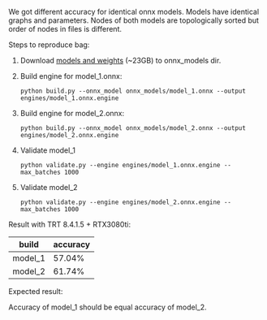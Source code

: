 We got different accuracy for identical onnx models. Models have identical graphs and parameters. 
Nodes of both models are topologically sorted but order of nodes in files is different.

Steps to reproduce bag:
1. Download [models and weights](https://as5304t-4989.ezconnect.to/portal/apis/fileExplorer/share_link.cgi?link=-XWUDZrJG6F1wvmnaZ8rcQ) (~23GB) to onnx_models dir.
2. Build engine for model_1.onnx:

    `python build.py --onnx_model onnx_models/model_1.onnx --output engines/model_1.onnx.engine`
3. Build engine for model_2.onnx:

    `python build.py --onnx_model onnx_models/model_2.onnx --output engines/model_2.onnx.engine`
4. Validate model_1

    `python validate.py --engine engines/model_1.onnx.engine --max_batches 1000`
5. Validate model_2

    `python validate.py --engine engines/model_2.onnx.engine --max_batches 1000`


Result with TRT 8.4.1.5 + RTX3080ti:

| build   | accuracy |
|---------|----------|
| model_1 | 57.04%   |
| model_2 | 61.74%   |

Expected result:

Accuracy of model_1 should be equal accuracy of model_2.
